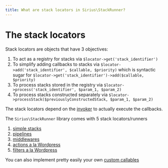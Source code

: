 ```yaml
---
title: What are stack locators in Sirius\StackRunner?
---
```


# The stack locators

Stack locators are objects that have 3 objectives:
1. To act as a registry for stacks via `$locator->get('stack_identifier')`
2. To simplify adding callbacks to stacks via `$locator->add('stack_identifier', $callable, $priority)` which is syntactic sugar for `$locator->get('stack_identifier')->add($callable, $priority)`
3. To process stacks stored in the registry via `$locator->process('stack_identifier', $param_1, $param_2)`
4. To process stacks constructed separately via `$locator->processStack($previouslyConstructedStack, $param_1, $param_2)` 

The stack locators depend on the [invoker](3_the_invoker.md) to actually execute the callbacks.

The `Sirius\StackRunner` library comes with 5 stack locators/runners
1. [simple stacks](2_1_simple_stacks.md)
2. [pipelines](2_2_pipelines.md)
3. [middlewares](2_3_middlewares.md)
4. [actions a la Wordpress](2_4_wordpress_actions.md)
5. [filters a la Wordpress](2_5_wordpress_filters.md)

You can also implement pretty easily your own [custom callables](2_6_custom_locators.md)

